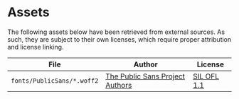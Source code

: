 # Assets

The following assets below have been retrieved from external sources. As such, they are subject to their own licenses, which require proper attribution and license linking.

| File                      | Author        | License                                          |
| ------------------------- | ------------- | ------------------------------------------------ |
| `fonts/PublicSans/*.woff2` | [The Public Sans Project Authors] | [SIL OFL 1.1](./src/lib/fonts/PublicSans/OFL.txt) |

[The Public Sans Project Authors]: https://github.com/uswds/public-sans
